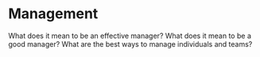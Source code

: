 # Management

What does it mean to be an effective manager? What does it mean to be a good manager? What are the best ways to manage individuals and teams?